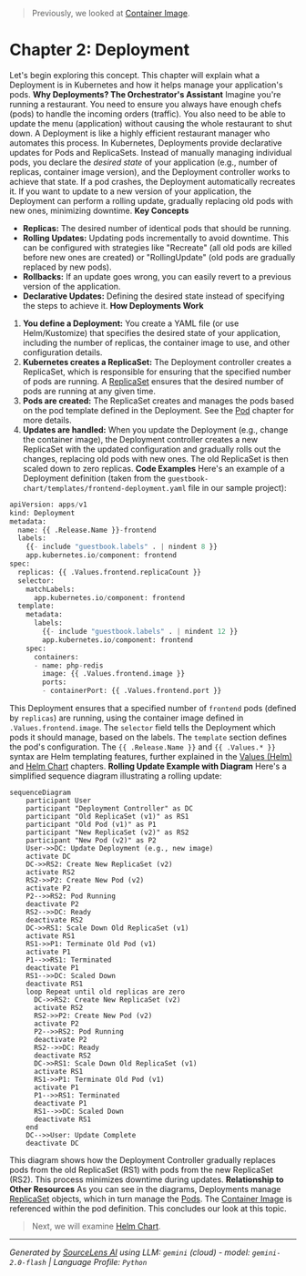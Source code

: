 > Previously, we looked at [Container Image](01_container-image.md).

# Chapter 2: Deployment
Let's begin exploring this concept. This chapter will explain what a Deployment is in Kubernetes and how it helps manage your application's pods.
**Why Deployments? The Orchestrator's Assistant**
Imagine you're running a restaurant. You need to ensure you always have enough chefs (pods) to handle the incoming orders (traffic). You also need to be able to update the menu (application) without causing the whole restaurant to shut down. A Deployment is like a highly efficient restaurant manager who automates this process.
In Kubernetes, Deployments provide declarative updates for Pods and ReplicaSets.  Instead of manually managing individual pods, you declare the *desired state* of your application (e.g., number of replicas, container image version), and the Deployment controller works to achieve that state.  If a pod crashes, the Deployment automatically recreates it. If you want to update to a new version of your application, the Deployment can perform a rolling update, gradually replacing old pods with new ones, minimizing downtime.
**Key Concepts**
*   **Replicas:** The desired number of identical pods that should be running.
*   **Rolling Updates:** Updating pods incrementally to avoid downtime. This can be configured with strategies like "Recreate" (all old pods are killed before new ones are created) or "RollingUpdate" (old pods are gradually replaced by new pods).
*   **Rollbacks:** If an update goes wrong, you can easily revert to a previous version of the application.
*   **Declarative Updates:** Defining the desired state instead of specifying the steps to achieve it.
**How Deployments Work**
1.  **You define a Deployment:** You create a YAML file (or use Helm/Kustomize) that specifies the desired state of your application, including the number of replicas, the container image to use, and other configuration details.
2.  **Kubernetes creates a ReplicaSet:** The Deployment controller creates a ReplicaSet, which is responsible for ensuring that the specified number of pods are running. A [ReplicaSet](05_replicaset.md) ensures that the desired number of pods are running at any given time.
3.  **Pods are created:** The ReplicaSet creates and manages the pods based on the pod template defined in the Deployment. See the [Pod](03_pod.md) chapter for more details.
4.  **Updates are handled:** When you update the Deployment (e.g., change the container image), the Deployment controller creates a new ReplicaSet with the updated configuration and gradually rolls out the changes, replacing old pods with new ones. The old ReplicaSet is then scaled down to zero replicas.
**Code Examples**
Here's an example of a Deployment definition (taken from the `guestbook-chart/templates/frontend-deployment.yaml` file in our sample project):
```python
apiVersion: apps/v1
kind: Deployment
metadata:
  name: {{ .Release.Name }}-frontend
  labels:
    {{- include "guestbook.labels" . | nindent 8 }}
    app.kubernetes.io/component: frontend
spec:
  replicas: {{ .Values.frontend.replicaCount }}
  selector:
    matchLabels:
      app.kubernetes.io/component: frontend
  template:
    metadata:
      labels:
        {{- include "guestbook.labels" . | nindent 12 }}
        app.kubernetes.io/component: frontend
    spec:
      containers:
      - name: php-redis
        image: {{ .Values.frontend.image }}
        ports:
        - containerPort: {{ .Values.frontend.port }}
```
This Deployment ensures that a specified number of `frontend` pods (defined by `replicas`) are running, using the container image defined in `.Values.frontend.image`. The `selector` field tells the Deployment which pods it should manage, based on the labels. The `template` section defines the pod's configuration.  The `{{ .Release.Name }}` and `{{ .Values.* }}` syntax are Helm templating features, further explained in the [Values (Helm)](07_values-helm.md) and [Helm Chart](08_helm-chart.md) chapters.
**Rolling Update Example with Diagram**
Here's a simplified sequence diagram illustrating a rolling update:
```mermaid
sequenceDiagram
    participant User
    participant "Deployment Controller" as DC
    participant "Old ReplicaSet (v1)" as RS1
    participant "Old Pod (v1)" as P1
    participant "New ReplicaSet (v2)" as RS2
    participant "New Pod (v2)" as P2
    User->>DC: Update Deployment (e.g., new image)
    activate DC
    DC->>RS2: Create New ReplicaSet (v2)
    activate RS2
    RS2->>P2: Create New Pod (v2)
    activate P2
    P2-->>RS2: Pod Running
    deactivate P2
    RS2-->>DC: Ready
    deactivate RS2
    DC->>RS1: Scale Down Old ReplicaSet (v1)
    activate RS1
    RS1->>P1: Terminate Old Pod (v1)
    activate P1
    P1-->>RS1: Terminated
    deactivate P1
    RS1-->>DC: Scaled Down
    deactivate RS1
    loop Repeat until old replicas are zero
      DC->>RS2: Create New ReplicaSet (v2)
      activate RS2
      RS2->>P2: Create New Pod (v2)
      activate P2
      P2-->>RS2: Pod Running
      deactivate P2
      RS2-->>DC: Ready
      deactivate RS2
      DC->>RS1: Scale Down Old ReplicaSet (v1)
      activate RS1
      RS1->>P1: Terminate Old Pod (v1)
      activate P1
      P1-->>RS1: Terminated
      deactivate P1
      RS1-->>DC: Scaled Down
      deactivate RS1
    end
    DC-->>User: Update Complete
    deactivate DC
```
This diagram shows how the Deployment Controller gradually replaces pods from the old ReplicaSet (RS1) with pods from the new ReplicaSet (RS2). This process minimizes downtime during updates.
**Relationship to Other Resources**
As you can see in the diagrams, Deployments manage [ReplicaSet](05_replicaset.md) objects, which in turn manage the [Pods](03_pod.md). The [Container Image](02_container-image.md) is referenced within the pod definition.
This concludes our look at this topic.

> Next, we will examine [Helm Chart](03_helm-chart.md).


---

*Generated by [SourceLens AI](https://github.com/openXFlow/sourceLensAI) using LLM: `gemini` (cloud) - model: `gemini-2.0-flash` | Language Profile: `Python`*